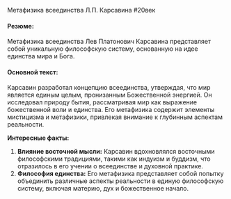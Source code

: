 Метафизика всеединства Л.П. Карсавина
#20век 
#### Резюме:

Метафизика всеединства Лев Платонович Карсавина представляет собой уникальную философскую систему, основанную на идее единства мира и Бога.

#### Основной текст:

Карсавин разработал концепцию всеединства, утверждая, что мир является единым целым, пронизанным Божественной энергией. Он исследовал природу бытия, рассматривая мир как выражение божественной воли и единства. Его метафизика содержит элементы мистицизма и метафизики, привлекая внимание к глубинным аспектам реальности.

**Интересные факты:**

1. **Влияние восточной мысли:** Карсавин вдохновлялся восточными философскими традициями, такими как индуизм и буддизм, что отразилось в его учении о всеединстве и духовной практике.
2. **Философия единства:** Его метафизика представляет собой попытку объединить различные аспекты реальности в единую философскую систему, включая материю, дух и божественное начало.